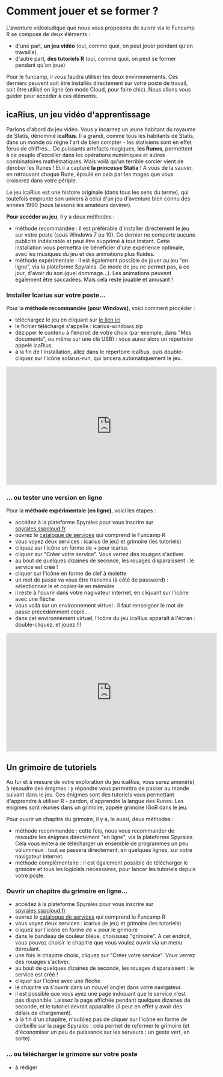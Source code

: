 # Comment jouer et se former ?

L'aventure vidéoludique que nous vous proposons de suivre via le Funcamp R se compose de deux éléments :

- d'une part, **un jeu vidéo** (oui, comme quoi, on peut jouer pendant qu'on travaille).
- d'autre part, **des tutoriels R** (oui, comme quoi, on peut se former pendant qu'on joue)

Pour le funcamp, il vous faudra utiliser les deux environnements. Ces derniers peuvent soit être installés directement sur votre poste de travail, soit être utilisé en ligne (en mode Cloud, pour faire chic). Nous allons vous guider pour accéder à ces éléments.


## icaRius, un jeu vidéo d'apprentissage

Parlons d'abord du jeu vidéo. Vous y incarnez un jeune habitant du royaume de Statis, dénommé **icaRius**. Il a grandi, comme tous les habitants de Statis, dans un monde où règne l'art de bien compter - les statisiens sont en effet férus de chiffres... De puissants artefacts magiques, **les Runes**, permettent à ce peuple d'exceller dans les opérations numériques et autres combinatoires mathématiques. Mais voilà qu'un terrible sorcier vient de dérober les Runes ! Et il a capturé **la princesse Statia** ! A vous de la sauver, en retrouvant chaque Rune, épaulé en cela par les mages que vous croiserez dans votre périple.

Le jeu icaRius est une histoire originale (dans tous les sens du terme), qui toutefois emprunte son univers à celui d'un jeu d'aventure bien connu des années 1990 (nous laissons les amateurs deviner). 

**Pour accéder au jeu**, il y a deux méthodes :

- méthode recommandée : il est préférable d'installer directement le jeu sur votre poste (sous Windows 7 ou 10). Ce dernier ne comporte aucune publicité indésirable et peut être supprimé à tout instant. Cette installation vous permettra de bénéficier d'une expérience optimale, avec les musiques du jeu et des animations plus fluides.
- méthode expérimentale : il est également possible de jouer au jeu "en ligne", via la plateforme Spyrales. Ce mode de jeu ne permet pas, à ce jour, d'avoir du son (quel dommage...). Les animations peuvent également être saccadées. Mais cela reste jouable et amusant !


### Installer Icarius sur votre poste...

Pour la **méthode recommandée (pour Windows)**, voici comment procéder :

- téléchargez le jeu en cliquant sur [le lien ici](https://git.lab.sspcloud.fr/lxwgkb/funcamp-r-windows-solarus/-/jobs/artifacts/master/download?job=game-package)
- le fichier téléchargé s'appelle : icarius-windows.zip  
- dézipper le contenu à l'endroit de votre choix (par exemple, dans "Mes documents", ou même sur une clé USB) : vous aurez alors un répertoire appelé icaRius.
- à la fin de l'installation, allez dans le répertoire icaRius, puis double-cliquez sur l'icône solarus-run, qui lancera automatiquement le jeu.

<iframe width="560" height="315" src="https://www.youtube.com/embed/44b7bTG601I" frameborder="0" allow="accelerometer; autoplay; encrypted-media; gyroscope; picture-in-picture" allowfullscreen></iframe>


### ... ou tester une version en ligne

Pour la **méthode expérimentale (en ligne)**, voici les étapes :

- accédez à la plateforme Spyrales pour vous inscrire sur [spyrales.sspcloud.fr](spyrales.sspcloud.fr)
- ouvrez le [catalogue de services](https://spyrales.sspcloud.fr/my-lab/catalogue/inseefrlab-catalog-wip) qui comprend le Funcamp R 
- vous voyez deux services : icarius (le jeu) et grimoire (les tutoriels)
- cliquez sur l'icône en forme de + pour icarius
- cliquez sur "Créer votre service". Vous verrez des rouages s'activer.
- au bout de quelques dizaines de seconde, les rouages disparaissent : le service est créé !
- cliquer sur l'icône en forme de clef à molette
- un mot de passe va vous être transmis (à côté de password) : sélectionnez le et copiez-le en mémoire
- il reste à l'ouvrir dans votre nagivateur internet, en cliquant sur l'icône avec une flèche
- vous voilà sur un environnement virtuel : il faut renseigner le mot de passe précédemment copié...
- dans cet environnement virtuel, l'icône du jeu icaRius apparaît à l'écran : double-cliquez, et jouez !!!

<iframe width="560" height="315" src="https://www.youtube.com/embed/mwQJxiZM0go" frameborder="0" allow="accelerometer; autoplay; encrypted-media; gyroscope; picture-in-picture" allowfullscreen></iframe>


## Un grimoire de tutoriels

Au fur et à mesure de votre exploration du jeu icaRius, vous serez amené(e) à résoudre des énigmes : y répondre vous permettra de passer au monde suivant dans le jeu. Ces énigmes sont des tutoriels vous permettant d'apprendre à utiliser R - pardon, d'apprendre la langue des Runes. Les énigmes sont réunies dans un grimoire, appelé grimoire IGoR dans le jeu. 

Pour ouvrir un chapitre du grimoire, il y a, la aussi, deux méthodes :

- méthode recommandée : cette fois, nous vous recommander de résoudre les énigmes directement "en ligne", via la plateforme Spyrales. Cela vous évitera de télécharger un ensemble de programmes un peu volumineux : tout se passera directement, en quelques lignes, sur votre navigateur internet.
- méthode complémentaire : il est également possible de télécharger le grimoire et tous les logiciels nécessaires, pour lancer les tutoriels depuis votre poste. 

### Ouvrir un chapitre du grimoire en ligne...

- accédez à la plateforme Spyrales pour vous inscrire sur [spyrales.sspcloud.fr](spyrales.sspcloud.fr)
- ouvrez le [catalogue de services](https://spyrales.sspcloud.fr/my-lab/catalogue/inseefrlab-catalog-wip) qui comprend le Funcamp R 
- vous voyez deux services : icarius (le jeu) et grimoire (les tutoriels)
- cliquez sur l'icône en forme de + pour le grimoire
- dans le bandeau de couleur bleue, choisissez "grimoire". A cet endroit, vous pouvez choisir le chapitre que vous voulez ouvrir via un menu déroulant.
- une fois le chapitre choisi, cliquez sur "Créer votre service". Vous verrez des rouages s'activer.
- au bout de quelques dizaines de seconde, les rouages disparaissent : le service est créé !
- cliquer sur l'icône avec une flèche
- le chapitre va s'ouvrir dans un nouvel onglet dans votre navigateur.
- il est possible que vous ayez une page indiquant que le service n'est pas disponible. Laissez la page affichée pendant quelques dizaines de seconde, et le tutoriel devrait apparaître (il peut en effet y avoir des délais de chargement).
- à la fin d'un chapitre, n'oubliez pas de cliquer sur l'icône en forme de corbeille sur la page Spyrales : cela permet de refermer le grimoire (et d'économiser un peu de puissance sur les serveurs : un geste vert, en sorte).


### ... ou télécharger le grimoire sur votre poste

- à rédiger

